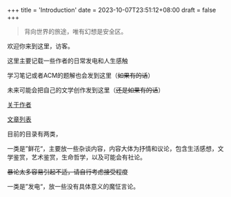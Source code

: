 +++
title = 'Introduction'
date = 2023-10-07T23:51:12+08:00
draft = false
+++

> 背向世界的旅途，唯有幻想是安全区。

欢迎你来到这里，访客。

这里主要记载一些作者的日常发电和人生感触

学习笔记或者ACM的题解也会发到这里（~~如果有的话~~）

未来可能会把自己的文学创作发到这里（~~还是如果有的话~~）

[关于作者](https://Satori5ama.github.io/about/index/)

[文章列表](https://satori5ama.github.io/tags/%E6%96%87%E7%AB%A0%E5%88%97%E8%A1%A8/)

目前的目录有两类，

一类是”鲜花“，主要放一些杂谈内容，内容大体为抒情和议论，包含生活感想，文学鉴赏，艺术鉴赏，生命哲学，以及可能会有社论。

~~暴论太多容易引起不适，请自行考虑接受程度~~

一类是”发电“，放一些没有具体意义的魔怔言论。



